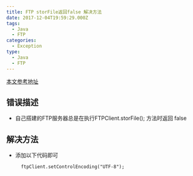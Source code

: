 ```yaml
---
title: FTP storFile返回false 解决方法
date: 2017-12-04T19:59:29.000Z
tags:
  - Java
  - FTP
categories:
  - Exception
type:
  - Java
  - FTP
---
```


[本文参考地址](https://www.cnblogs.com/xiangpiaopiao2011/archive/2012/02/28/2371679.html#undefined)

## 错误描述

- 自己搭建的FTP服务器总是在执行FTPClient.storFile(); 方法时返回 false


## 解决方法

- 添加以下代码即可

  ```
    ftpClient.setControlEncoding("UTF-8");
  ```
